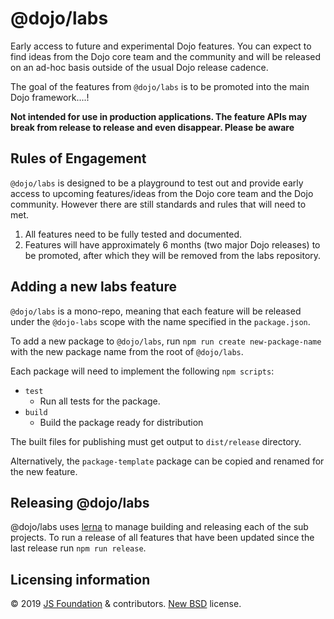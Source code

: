 # @dojo/labs

Early access to future and experimental Dojo features. You can expect to find ideas from the Dojo core team and the community and will be released on an ad-hoc basis outside of the usual Dojo release cadence.

The goal of the features from `@dojo/labs` is to be promoted into the main Dojo framework....!

**Not intended for use in production applications. The feature APIs may break from release to release and even disappear. Please be aware**

## Rules of Engagement

`@dojo/labs` is designed to be a playground to test out and provide early access to upcoming features/ideas from the Dojo core team and the Dojo community. However there are still standards and rules that will need to met.

1) All features need to be fully tested and documented.
1) Features will have approximately 6 months (two major Dojo releases) to be promoted, after which they will be removed from the labs repository.

## Adding a new labs feature

`@dojo/labs` is a mono-repo, meaning that each feature will be released under the `@dojo-labs` scope with the name specified in the `package.json`.

To add a new package to `@dojo/labs`, run `npm run create new-package-name` with the new package name from the root of `@dojo/labs`.

Each package will need to implement the following `npm scripts`:

 * `test`
   * Run all tests for the package.
* `build`
   * Build the package ready for distribution

The built files for publishing must get output to `dist/release` directory.

Alternatively, the `package-template` package can be copied and renamed for the new feature.

## Releasing @dojo/labs

@dojo/labs uses [lerna](https://github.com/lerna/lerna/) to manage building and releasing each of the sub projects. To run a release of all features that have been updated since the last release run `npm run release`.

## Licensing information

© 2019 [JS Foundation](https://js.foundation/) & contributors. [New BSD](http://opensource.org/licenses/BSD-3-Clause) license.
